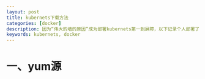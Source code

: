 ```yaml
---
layout: post  
title: kubernets下载方法 
categories: [docker]  
description: 因为“伟大的墙的原因”成为部署kubernets第一到屏障，以下记录个人部署了私人yum仓库和gcr.io仓库的简单过程。  
keywords: kubernets, docker
---
```

# 一、yum源
